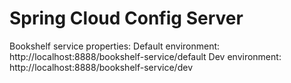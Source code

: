 # Spring Cloud Config Server

Bookshelf service properties:
Default environment: http://localhost:8888/bookshelf-service/default
Dev environment: http://localhost:8888/bookshelf-service/dev
